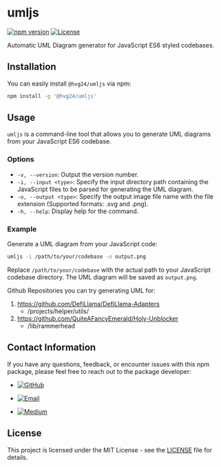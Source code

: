 # umljs

[![npm version](https://img.shields.io/npm/v/@hvg24/umljs.svg)](https://www.npmjs.com/package/@hvg24/umljs)
[![License](https://img.shields.io/badge/license-ISC-blue.svg)](https://opensource.org/licenses/ISC)

Automatic UML Diagram generator for JavaScript ES6 styled codebases.

## Installation

You can easily install `@hvg24/umljs` via npm:

```bash
npm install -g '@hvg24/umljs'
```

## Usage

`umljs` is a command-line tool that allows you to generate UML diagrams from your JavaScript ES6 codebase.

### Options

- `-v, --version`: Output the version number.
- `-i, --input <type>`: Specify the input directory path containing the JavaScript files to be parsed for generating the UML diagram.
- `-o, --output <type>`: Specify the output image file name with the file extension (Supported formats: .svg and .png).
- `-h, --help`: Display help for the command.

### Example

Generate a UML diagram from your JavaScript code:

```bash
umljs -i /path/to/your/codebase -o output.png
```

Replace `/path/to/your/codebase` with the actual path to your JavaScript codebase directory. The UML diagram will be saved as `output.png`.

Github Repositories you can try generating UML for:
1. https://github.com/DefiLlama/DefiLlama-Adapters
    - /projects/helper/utils/
2. https://github.com/QuiteAFancyEmerald/Holy-Unblocker
    - /lib/rammerhead

## Contact Information

If you have any questions, feedback, or encounter issues with this npm package, please feel free to reach out to the package developer:

- [![GitHub](https://img.shields.io/badge/GitHub-%40hvg2416-blue.svg)](https://github.com/hvg2416)

- [![Email](https://img.shields.io/badge/Email-developer.hvg24@gmail.com-blue.svg)](mailto:developer.hvg24@gmail.com)

- [![Medium](https://img.shields.io/badge/Medium-@hvg24-blue.svg)](https://medium.com/@hvg24)

## License

This project is licensed under the MIT License - see the [LICENSE](LICENSE) file for details.

